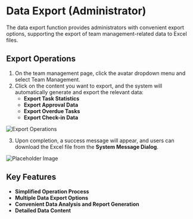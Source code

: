 # Data Export (Administrator)
The data export function provides administrators with convenient export options, supporting the export of team management-related data to Excel files.

## Export Operations
1. On the team management page, click the avatar dropdown menu and select Team Management.
2. Click on the content you want to export, and the system will automatically generate and export the relevant data:
    - **Export Task Statistics**
    - **Export Approval Data**
    - **Export Overdue Tasks**
    - **Export Check-in Data**

![Export Operations](/images/en/en_data_export_pic_0.png)

3. Upon completion, a success message will appear, and users can download the Excel file from the **System Message Dialog**.

![Placeholder Image](/images/en/en_data_export_pic_5.png)

## Key Features
- **Simplified Operation Process**
- **Multiple Data Export Options**
- **Convenient Data Analysis and Report Generation**
- **Detailed Data Content**

